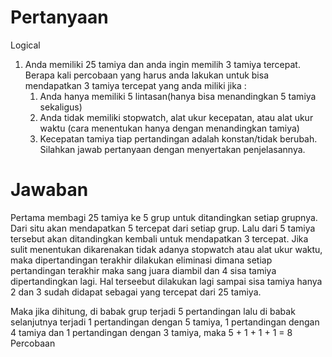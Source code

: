 # Pertanyaan
Logical
1. Anda memiliki 25 tamiya dan anda ingin memilih 3 tamiya tercepat. Berapa kali percobaan yang harus anda lakukan untuk bisa mendapatkan 3 tamiya tercepat yang anda miliki jika :
   1. Anda hanya memiliki 5 lintasan(hanya bisa menandingkan 5 tamiya sekaligus)
   2. Anda tidak memiliki stopwatch, alat ukur kecepatan, atau alat ukur waktu (cara menentukan hanya dengan menandingkan tamiya)
   3. Kecepatan tamiya tiap pertandingan adalah konstan/tidak berubah.
        Silahkan jawab pertanyaan dengan menyertakan penjelasannya.


# Jawaban
Pertama membagi 25 tamiya ke 5 grup untuk ditandingkan setiap grupnya. Dari situ akan mendapatkan 5 tercepat dari setiap grup.
Lalu dari 5 tamiya tersebut akan ditandingkan kembali untuk mendapatkan 3 tercepat. Jika sulit menentukan dikarenakan tidak adanya stopwatch atau alat ukur waktu, maka dipertandingan terakhir dilakukan eliminasi dimana setiap pertandingan terakhir maka sang juara diambil dan 4 sisa tamiya dipertandingkan lagi. 
Hal terseebut dilakukan lagi sampai sisa tamiya hanya 2 dan 3 sudah didapat sebagai yang tercepat dari 25 tamiya.

Maka jika dihitung, di babak grup terjadi 5 pertandingan lalu di babak selanjutnya terjadi 1 pertandingan dengan 5 tamiya, 1 pertandingan dengan 4 tamiya dan 1 pertandingan dengan 3 tamiya, maka 
5 + 1 + 1 + 1 = 8 Percobaan
